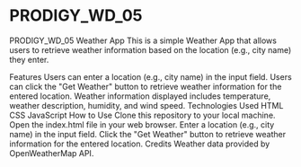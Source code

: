 # PRODIGY_WD_05
PRODIGY_WD_05 Weather App This is a simple Weather App that allows users to retrieve weather information based on the location (e.g., city name) they enter.

Features Users can enter a location (e.g., city name) in the input field. Users can click the "Get Weather" button to retrieve weather information for the entered location. Weather information displayed includes temperature, weather description, humidity, and wind speed. Technologies Used HTML CSS JavaScript How to Use Clone this repository to your local machine. Open the index.html file in your web browser. Enter a location (e.g., city name) in the input field. Click the "Get Weather" button to retrieve weather information for the entered location. Credits Weather data provided by OpenWeatherMap API.
